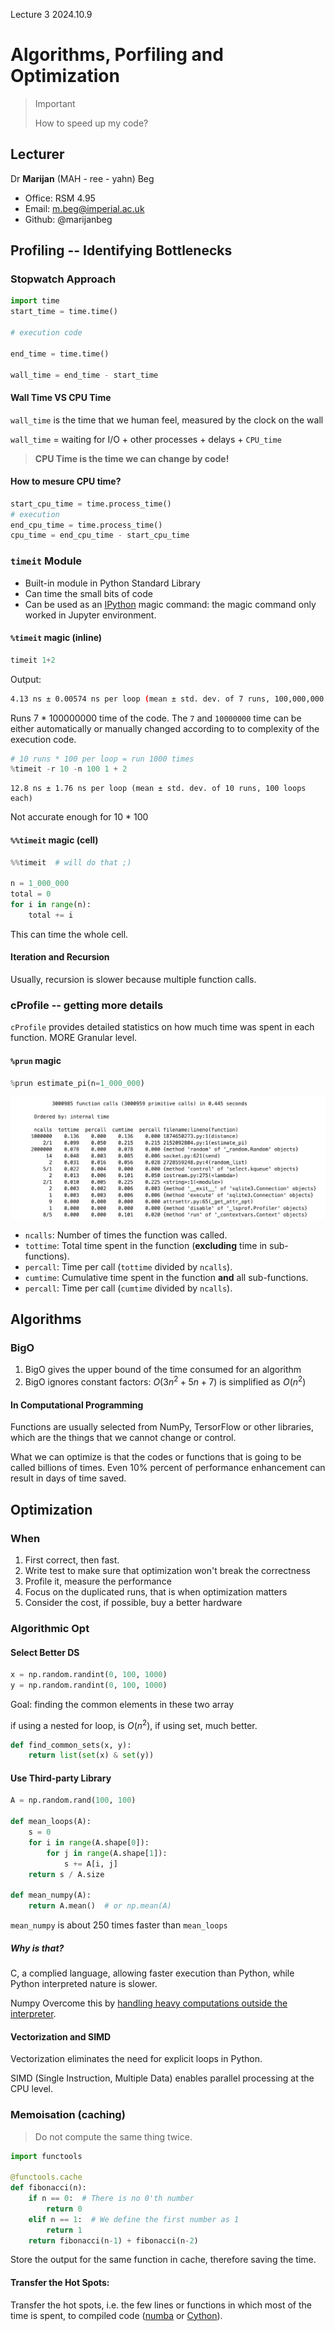 Lecture 3 2024.10.9

# Algorithms, Porfiling and Optimization

> > [!IMPORTANT]
> >
> > How to speed up my code?

## Lecturer

Dr **Marijan** (MAH - ree - yahn) Beg

- Office: RSM 4.95
- Email: m.beg@imperial.ac.uk
- Github: @marijanbeg

## Profiling -- Identifying Bottlenecks

### Stopwatch Approach

```python
import time
start_time = time.time()

# execution code

end_time = time.time()

wall_time = end_time - start_time
```

#### Wall Time VS CPU Time

`wall_time` is the time that we human feel, measured by the clock on the wall

`wall_time` = waiting for I/O + other processes + delays + `CPU_time` 

>  **CPU Time is the time we can change by code!**

#### How to mesure CPU time?

```python
start_cpu_time = time.process_time()
# execution
end_cpu_time = time.process_time()
cpu_time = end_cpu_time - start_cpu_time
```

### `timeit` Module

- Built-in module in Python Standard Library
- Can time the small bits of code
- Can be used as an <u>IPython</u> magic command: the magic command only worked in Jupyter environment.

#### `%timeit` magic (inline)

```python
timeit 1+2
```

Output: 

```bash
4.13 ns ± 0.00574 ns per loop (mean ± std. dev. of 7 runs, 100,000,000 loops each)
```

Runs 7 * 100000000 time of the code. The `7` and `10000000` time can be either automatically or manually changed according to to complexity of the execution code.

```python
# 10 runs * 100 per loop = run 1000 times
%timeit -r 10 -n 100 1 + 2
```

```
12.8 ns ± 1.76 ns per loop (mean ± std. dev. of 10 runs, 100 loops each)
```

Not accurate enough for 10 * 100

#### `%%timeit` magic (cell)

```python
%%timeit  # will do that ;)

n = 1_000_000
total = 0
for i in range(n):
    total += i
```

This can time the whole cell.

#### Iteration and Recursion

Usually, recursion is slower because multiple function calls.

### cProfile -- getting more details

`cProfile` provides detailed statistics on how much time was spent in each function. MORE Granular level.

#### `%prun` magic

```python
%prun estimate_pi(n=1_000_000)
```

![image-20241009103949199](./assets/l3_prun_result.png)

- `ncalls`: Number of times the function was called.
- `tottime`: Total time spent in the function (**excluding** time in sub-functions).
- `percall`: Time per call (`tottime` divided by `ncalls`).
- `cumtime`: Cumulative time spent in the function **and** all sub-functions.
- `percall`: Time per call (`cumtime` divided by `ncalls`).

## Algorithms

### BigO

1. BigO gives the upper bound of the time consumed for an algorithm
2. BigO ignores constant factors: $O(3n^2+5n+7)$ is simplified as $O(n^2)$

#### In Computational Programming

Functions are usually selected from NumPy, TersorFlow or other libraries, which are the things that we cannot change or control. 

What we can optimize is that the codes or functions that is going to be called billions of times. Even 10% percent of performance enhancement can result in days of time saved.

## Optimization

### When

1. First correct, then fast.
2. Write test to make sure that optimization won't break the correctness
3. Profile it, measure the performance
4. Focus on the duplicated runs, that is when optimization matters
5. Consider the cost, if possible, buy a better hardware

### Algorithmic Opt

#### Select Better DS

```python
x = np.random.randint(0, 100, 1000)
y = np.random.randint(0, 100, 1000)
```

Goal: finding the common elements in these two array

if using a nested for loop, is $O(n^2)$, if using set, much better.

```python
def find_common_sets(x, y):
    return list(set(x) & set(y))
```

#### Use Third-party Library

```python
A = np.random.rand(100, 100)

def mean_loops(A):
    s = 0
    for i in range(A.shape[0]):
        for j in range(A.shape[1]):
            s += A[i, j]
    return s / A.size

def mean_numpy(A):
    return A.mean()  # or np.mean(A)
```

`mean_numpy` is about 250 times faster than `mean_loops`

##### Why is that?

C, a complied language, allowing faster execution than Python, while Python interpreted nature is slower.

Numpy Overcome this by <u>handling heavy computations outside the interpreter</u>.

#### Vectorization and SIMD

Vectorization eliminates the need for explicit loops in Python.

SIMD (Single Instruction, Multiple Data) enables parallel processing at the CPU level.

### Memoisation (caching)

> Do not compute the same thing twice.

```python
import functools

@functools.cache
def fibonacci(n):
    if n == 0:  # There is no 0'th number
        return 0
    elif n == 1:  # We define the first number as 1
        return 1
    return fibonacci(n-1) + fibonacci(n-2)
```

Store the output for the same function in cache, therefore saving the time.

#### Transfer the Hot Spots:

Transfer the hot spots, i.e. the few lines or functions in which most of the time is spent, to compiled code ([numba](https://numba.pydata.org/) or [Cython](https://cython.org/)).
